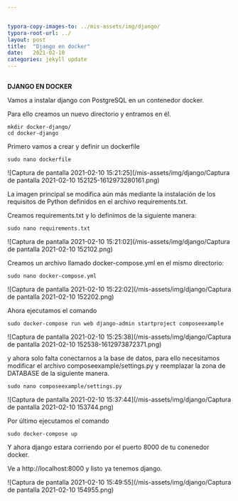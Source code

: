 ```yaml
---


typora-copy-images-to: ../mis-assets/img/django/
typora-root-url: ../
layout: post
title:  "Django en docker"
date:   2021-02-10
categories: jekyll update
---
```


##

**DJANGO EN DOCKER**



Vamos a instalar django con PostgreSQL en un contenedor docker.

Para ello creamos un nuevo directorio y entramos en él.

```
mkdir docker-django/
cd docker-django
```

Primero vamos a crear y definir un dockerfile

```
sudo nano dockerfile
```

![Captura de pantalla 2021-02-10 15:21:25](/mis-assets/img/django/Captura de pantalla 2021-02-10 152125-1612973280161.png)



La imagen principal se modifica aún más mediante la instalación de los requisitos de Python definidos en el archivo requirements.txt.

Creamos requirements.txt y lo definimos de la siguiente manera:

```
sudo nano requirements.txt
```



![Captura de pantalla 2021-02-10 15:21:02](/mis-assets/img/django/Captura de pantalla 2021-02-10 152102.png)



Creamos un archivo llamado docker-compose.yml en el mismo directorio:

```
sudo nano docker-compose.yml
```



![Captura de pantalla 2021-02-10 15:22:02](/mis-assets/img/django/Captura de pantalla 2021-02-10 152202.png)



Ahora ejecutamos el comando

```
sudo docker-compose run web django-admin startproject composeexample
```



![Captura de pantalla 2021-02-10 15:25:38](/mis-assets/img/django/Captura de pantalla 2021-02-10 152538-1612973872371.png)



 y ahora solo falta conectarnos  a la base de datos, para ello necesitamos modificar el archivo composeexample/settings.py y reemplazar la zona de DATABASE de la siguiente manera.

```
sudo nano composeexample/settings.py 
```



![Captura de pantalla 2021-02-10 15:37:44](/mis-assets/img/django/Captura de pantalla 2021-02-10 153744.png)



Por último ejecutamos el comando

```
sudo docker-compose up
```



Y ahora django estara corriendo por el puerto 8000 de tu conenedor docker.

Ve a http://localhost:8000 y listo ya tenemos django.

![Captura de pantalla 2021-02-10 15:49:55](/mis-assets/img/django/Captura de pantalla 2021-02-10 154955.png)

